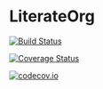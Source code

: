 # LiterateOrg

[![Build Status](https://travis-ci.org/jagot/LiterateOrg.jl.svg?branch=master)](https://travis-ci.org/jagot/LiterateOrg.jl)

[![Coverage Status](https://coveralls.io/repos/jagot/LiterateOrg.jl/badge.svg?branch=master&service=github)](https://coveralls.io/github/jagot/LiterateOrg.jl?branch=master)

[![codecov.io](http://codecov.io/github/jagot/LiterateOrg.jl/coverage.svg?branch=master)](http://codecov.io/github/jagot/LiterateOrg.jl?branch=master)
